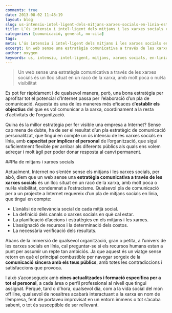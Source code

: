```yaml
---
comments: true
date: 2013-08-02 11:48:19
layout: blog
slug: us-intensiu-intel-ligent-dels-mitjans-xarxes-socials-en-linia-estrategia-empresa-internet
title: L’ús intensiu i intel·ligent dels mitjans i les xarxes socials en línia, la millor estratègia d’una empresa a Internet
categories: [comunicació, general, no-cita]
tags:
meta: L’ús intensiu i intel·ligent dels mitjans i les xarxes socials en línia, la millor estratègia d’una empresa a Internet
excerpt: Un web sense una estratègia comunicativa a través de les xarxes socials és un lloc situat en un racó de la xarxa, amb molt poca o nul·la visibilitat
author: oxygen
keywords: us, intensiu, intel-ligent, mitjans, xarxes socials, en-linia, estrategia, empresa, Internet
---
```


<blockquote>
	<p>Un web sense una estratègia comunicativa a través de les xarxes socials és un lloc situat en un racó de la xarxa, amb molt poca o nul·la visibilitat</p>
</blockquote>

Es pot fer ràpidament i de qualsevol manera, però, una bona estratègia per aprofitar tot el potencial d’Internet passa per l’elaboració d’un pla de comunicació. Aquesta és una de les maneres més eficaces d’**establir els objectius** del que es vol comunicar a la xarxa, coordinament a la resta d’activitats de l’organització.

Quina és la millor estratègia per fer visible una empresa a Internet? Sense cap mena de dubte, ha de ser el resultat d’un pla estratègic de comunicació personalitzat, que tingui en compte un ús intensiu de les xarxes socials en línia, amb **capacitat per implicar el personal** de l’organització, que sigui suficientment flexible per arribar als diferents públics als quals ens volem adreçar i molt àgil per poder donar resposta al canvi permanent.

##Pla de mitjans i xarxes socials

Actualment, Internet no s’entén sense els mitjans i les xarxes socials, per això, diem que un web sense una **estratègia comunicativa a través de les xarxes socials** és un lloc situat en un racó de la xarxa, amb molt poca o nul·la visibilitat, condemnat a l’ostracisme. Qualsevol pla de comunicació per a un projecte a Internet requereix d’un pla de mitjans socials en línia, que tingui en compte:

- L’anàlisi de rellevància social de cada mitjà social.
- La definició dels canals o xarxes socials en què cal estar.
- La planificació d’accions i estratègies en els mitjans i les xarxes.
- L’assignació de recursos i la determinació dels costos.
- La necessària verificació dels resultats.

Abans de la immersió de qualsevol organització, gran o petita, a l’univers de les xarxes socials en línia, cal preguntar-se si els recursos humans estan a punt per assumir un repte tan ambiciós. Ja que aquest és un viatge sense retorn en què el principal combustible per navegar sorgeix de la **comunicació sincera amb els teus públics**, amb totes les contradiccions i satisfaccions que provoca.

I això s’aconsegueix amb **eines actualitzades i formació específica per a tot el personal**, a cada àrea o perfil professional al nivell que tingui assignat. Perquè, tard o d’hora, qualsevol dia, com a la vida social del món off line, qualsevol de nosaltres acabarà interactuant a la xarxa en nom de l’empresa, fent de portaveu improvisat en un entorn immens o tot s’acaba sabent, o tot és susceptible de ser rellevant.